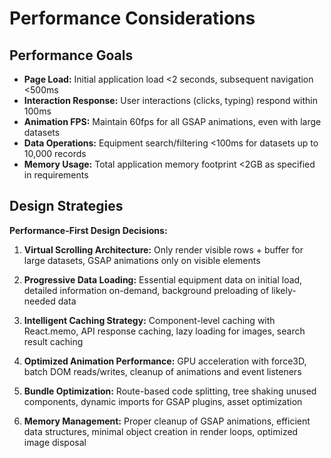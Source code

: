 # Performance Considerations

## Performance Goals
- **Page Load:** Initial application load <2 seconds, subsequent navigation <500ms
- **Interaction Response:** User interactions (clicks, typing) respond within 100ms
- **Animation FPS:** Maintain 60fps for all GSAP animations, even with large datasets
- **Data Operations:** Equipment search/filtering <100ms for datasets up to 10,000 records
- **Memory Usage:** Total application memory footprint <2GB as specified in requirements

## Design Strategies

**Performance-First Design Decisions:**

1. **Virtual Scrolling Architecture:** Only render visible rows + buffer for large datasets, GSAP animations only on visible elements

2. **Progressive Data Loading:** Essential equipment data on initial load, detailed information on-demand, background preloading of likely-needed data

3. **Intelligent Caching Strategy:** Component-level caching with React.memo, API response caching, lazy loading for images, search result caching

4. **Optimized Animation Performance:** GPU acceleration with force3D, batch DOM reads/writes, cleanup of animations and event listeners

5. **Bundle Optimization:** Route-based code splitting, tree shaking unused components, dynamic imports for GSAP plugins, asset optimization

6. **Memory Management:** Proper cleanup of GSAP animations, efficient data structures, minimal object creation in render loops, optimized image disposal
